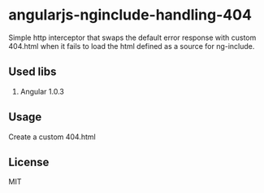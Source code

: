 angularjs-nginclude-handling-404
====================================

Simple http interceptor that swaps the default error response with custom 404.html 
when it fails to load the html defined as a source for ng-include.

## Used libs

1. Angular 1.0.3

## Usage

Create a custom 404.html

## License

MIT